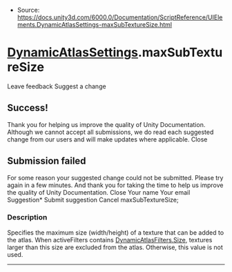 * Source: https://docs.unity3d.com/6000.0/Documentation/ScriptReference/UIElements.DynamicAtlasSettings-maxSubTextureSize.html

#  [DynamicAtlasSettings](https://docs.unity3d.com/6000.0/Documentation/ScriptReference/UIElements.DynamicAtlasSettings.html).maxSubTextureSize
Leave feedback
Suggest a change
## Success!
Thank you for helping us improve the quality of Unity Documentation. Although we cannot accept all submissions, we do read each suggested change from our users and will make updates where applicable.
Close
## Submission failed
For some reason your suggested change could not be submitted. Please <a>try again</a> in a few minutes. And thank you for taking the time to help us improve the quality of Unity Documentation.
Close
Your name Your email Suggestion* Submit suggestion
Cancel
maxSubTextureSize; 
### Description
Specifies the maximum size (width/height) of a texture that can be added to the atlas. When activeFilters contains [DynamicAtlasFilters.Size](https://docs.unity3d.com/6000.0/Documentation/ScriptReference/UIElements.DynamicAtlasFilters.Size.html), textures larger than this size are excluded from the atlas. Otherwise, this value is not used. 
* * *
